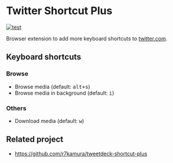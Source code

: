 # Twitter Shortcut Plus

[![test](https://github.com/r7kamura/twitter-shortcut-plus/actions/workflows/test.yml/badge.svg)](https://github.com/r7kamura/twitter-shortcut-plus/actions/workflows/test.yml)

Browser extension to add more keyboard shortcuts to [twitter.com](https://twitter.com/).

## Keyboard shortcuts

### Browse

- Browse media (default: <kbd>alt+s</kbd>)
- Browse media in background (default: <kbd>i</kbd>)

### Others

- Download media (default: <kbd>w</kbd>)

## Related project

- <https://github.com/r7kamura/tweetdeck-shortcut-plus>
